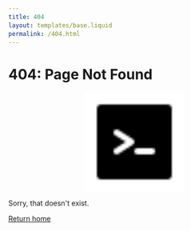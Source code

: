 ```yaml
---
title: 404
layout: templates/base.liquid
permalink: /404.html
---
```


# 404: Page Not Found

<div>
    <img src="/static/images/box.svg" class="filtered-svg"
        style="margin: 0 auto; width: 200px; display: block;">
</div>

Sorry, that doesn't exist.

[Return home](/)
